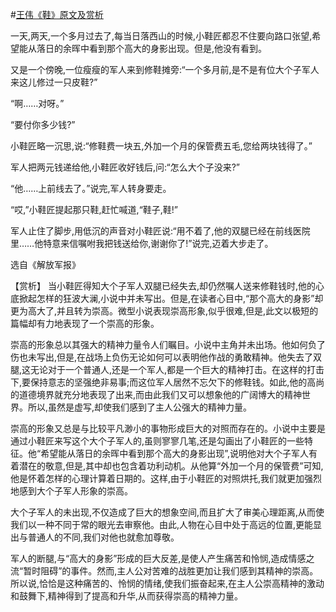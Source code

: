 #[王伟《鞋》原文及赏析](https://www.vrrw.net/wx/15119.html)

一天,两天,一个多月过去了,每当日落西山的时候,小鞋匠都忍不住要向路口张望,希望能从落日的余晖中看到那个高大的身影出现。但是,他没有看到。

又是一个傍晚,一位瘦瘦的军人来到修鞋摊旁:“一个多月前,是不是有位大个子军人来这儿修过一只皮鞋?”

“啊……对呀。”

“要付你多少钱?”

小鞋匠略一沉思,说:“修鞋费一块五,外加一个月的保管费五毛,您给两块钱得了。”

军人把两元钱递给他,小鞋匠收好钱后,问:“怎么大个子没来?”

“他……上前线去了。”说完,军人转身要走。

“哎,”小鞋匠提起那只鞋,赶忙喊道,“鞋子,鞋!”

军人止住了脚步,用低沉的声音对小鞋匠说:“用不着了,他的双腿已经在前线医院里……他特意来信嘱咐我把钱送给你,谢谢你了!”说完,迈着大步走了。

选自《解放军报》



【赏析】 当小鞋匠得知大个子军人双腿已经失去,却仍然嘱人送来修鞋钱时,他的心底掀起怎样的狂波大澜,小说中并未写出。但是,在读者心目中,“那个高大的身影”却更为高大了,并且转为崇高。微型小说表现崇高形象,似乎很难,但是,此文以极短的篇幅却有力地表现了一个崇高的形象。

崇高的形象总以其强大的精神力量令人们瞩目。小说中主角并未出场。他如何负了伤也未写出,但是,在战场上负伤无论如何可以表明他作战的勇敢精神。他失去了双腿,这无论对于一个普通人,还是一个军人,都是一个巨大的精神打击。在这样的打击下,要保持意志的坚强绝非易事;而这位军人居然不忘欠下的修鞋钱。如此,他的高尚的道德境界就充分地表现了出来,而由此我们又可以想象他的广阔博大的精神世界。所以,虽然是虚写,却使我们感到了主人公强大的精神力量。

崇高的形象又总是与比较平凡渺小的事物形成巨大的对照而存在的。小说中主要是通过小鞋匠来写这个大个子军人的,虽则寥寥几笔,还是勾画出了小鞋匠的一些特征。他“希望能从落日的余晖中看到那个高大的身影出现”,说明他对大个子军人有着潜在的敬意,但是,其中却也包含着功利动机。从他算“外加一个月的保管费”可知,他是怀着怎样的心理计算着日期的。这样,由于小鞋匠的对照烘托,我们就更加强烈地感到大个子军人形象的崇高。

大个子军人的未出现,不仅造成了巨大的想象空间,而且扩大了审美心理距离,从而使我们以一种不同于常的眼光去审察他。由此,人物在心目中处于高远的位置,更能显出与普通人的不同,我们对他也就愈加尊敬。

军人的断腿,与“高大的身影”形成的巨大反差,是使人产生痛苦和怜悯,造成情感之流“暂时阻碍”的事件。然而,主人公对苦难的战胜更加让我们感到其精神的崇高。所以说,恰恰是这种痛苦的、怜悯的情绪,使我们振奋起来,在主人公崇高精神的激动和鼓舞下,精神得到了提高和升华,从而获得崇高的精神力量。

